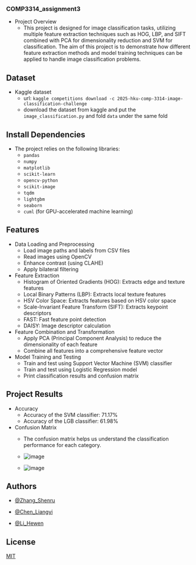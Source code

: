 
### COMP3314_assignment3

- Project Overview
  - This project is designed for image classification tasks, utilizing multiple feature extraction techniques such as HOG, LBP, and SIFT combined with PCA for dimensionality reduction and SVM for classification. The aim of this project is to demonstrate how different feature extraction methods and model training techniques can be applied to handle image classification problems.

## Dataset

- Kaggle dataset
  - url: `kaggle competitions download -c 2025-hku-comp-3314-image-classification-challenge`
  - download the dataset from kaggle and put the `image_classification.py` and fold `data` under the same fold
 
## Install Dependencies

- The project relies on the following libraries:
    - `pandas`
    - `numpy`
    - `matplotlib`
    - `scikit-learn`
    - `opencv-python`
    - `scikit-image`
    - `tqdm`
    - `lightgbm`
    - `seaborn`
    - `cuml` (for GPU-accelerated machine learning)


## Features

- Data Loading and Preprocessing
    - Load image paths and labels from CSV files
    - Read images using OpenCV
    - Enhance contrast (using CLAHE)
    - Apply bilateral filtering
- Feature Extraction
    - Histogram of Oriented Gradients (HOG): Extracts edge and texture features
    - Local Binary Patterns (LBP): Extracts local texture features
    - HSV Color Space: Extracts features based on HSV color space
    - Scale-Invariant Feature Transform (SIFT): Extracts keypoint descriptors
    - FAST: Fast feature point detection
    - DAISY: Image descriptor calculation
- Feature Combination and Transformation
    - Apply PCA (Principal Component Analysis) to reduce the dimensionality of each feature
    - Combine all features into a comprehensive feature vector
- Model Training and Testing
    - Train and test using Support Vector Machine (SVM) classifier
    - Train and test using Logistic Regression model
    - Print classification results and confusion matrix
## Project Results
- Accuracy
    - Accuracy of the SVM classifier: 71.17%
    - Accuracy of the LGB classifier: 61.98%
- Confusion Matrix
    - The confusion matrix helps us understand the classification performance for each category.
    - ![image](https://github.com/user-attachments/assets/a6a230a2-ec05-4658-aa33-a2aafeb41002)

    - ![image](https://github.com/user-attachments/assets/2f29b72a-e2a5-423d-b899-762109f5c005)

 
## Authors

- [@Zhang_Shenru](https://www.github.com/mkyahx)

- [@Chen_Liangyi](https://www.github.com/eddieidde04)

- [@Li_Hewen](https://www.github.com/JackLihh)
## License

[MIT](https://choosealicense.com/licenses/mit/)




    
